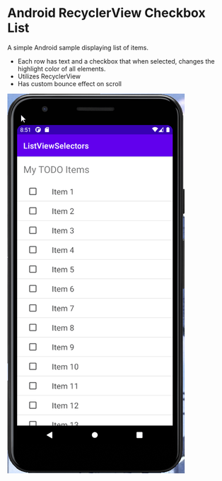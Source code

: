 # Android RecyclerView Checkbox List

A simple Android sample displaying list of items.

- Each row has text and a checkbox that when selected, changes the highlight color of all elements.
- Utilizes RecyclerView
- Has custom bounce effect on scroll

![Demo of app in action](/assets/demo.gif)
